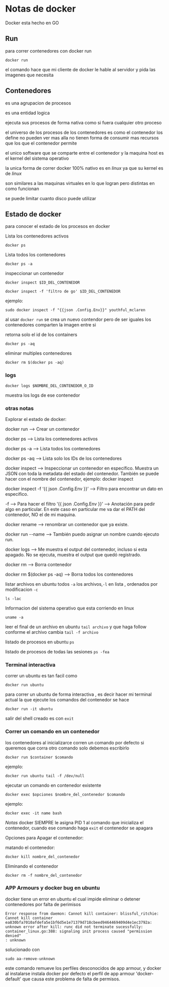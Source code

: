 # Notas de docker

Docker esta hecho en GO

## Run

para correr contenedores con docker run

```shell
docker run
```

el comando hace que mi cliente  de docker le hable al servidor y pida las imagenes que necesita

## Contenedores

es una agrupacion de procesos

es una entidad logica

ejecuta sus procesos de forma nativa como si fuera cualquier otro proceso

el universo de los procesos de los contenedores es como el contenedor los define no pueden ver mas alla
no tienen forma de consumir mas recursos que los que el contenedor permite

el unico software que se comparte entre el contenedor y la maquina host es el kernel del sistema operativo

la unica forma de correr docker 100% nativo es en *linux* ya que su kernel es de *linux*

son similares a las maquinas virtuales en lo que logran pero distintas en como funcionan

se puede limitar cuanto disco puede utilizar

## Estado de docker

para conocer el estado de los procesos en docker

Lista los contenedores activos

```shell
docker ps
```

Lista todos los contenedores

```shell
docker ps -a
```

inspeccionar un contenedor

```shell
docker inspect $ID_DEL_CONTENEDOR
```

```shell
docker inspect -f 'filtro de go' $ID_DEL_CONTENEDOR
```

ejemplo:

```shell
sudo docker inspect -f "{{json .Config.Env}}" youthful_mclaren
```

al usar ```docker run``` se crea un nuevo contendor pero de ser iguales los contenedores comparten la imagen entre si

retorna solo el id de los containers

``` shell
docker ps -aq
```

eliminar multiples contenedores

```shell
docker rm $(docker ps -aq)
```

### logs

```shell
docker logs $NOMBRE_DEL_CONTENEDOR_O_ID
```

muestra los logs de ese contenedor

### otras notas

Explorar el estado de docker:

docker run <contenedor> —> Crear un contenedor

docker ps —> Lista los contenedores activos

docker ps -a —> Lista todos los contenedores

docker ps -aq —> Lista solo los IDs de los contenedores

docker inspect <ID contenedor> —> Inspeccionar un contenedor en específico. Muestra un JSON con toda la metadata del estado del contenedor. También se puede hacer con el nombre del contenedor, ejemplo: docker inspect <nombre contenedor>

docker inspect -f ‘{{ json .Config.Env }}’ <nombre contenedor> —> Filtro para encontrar un dato en especifico.

-f —> Para hacer el filtro
‘{{ json .Config.Env }}’ —> Anotación para pedir algo en particular.
En este caso en particular me va dar el PATH del contenedor, NO el de mi maquina.

docker rename <nombre contenedor> <nuevo nombre> —> renombrar un contenedor que ya existe.

docker run --name <nombre contenedor> <contenedor> —> También puedo asignar un nombre cuando ejecuto run.

docker logs <nombre contenedor> —> Me muestra el output del contenedor, incluso si esta apagado. No se ejecuta, muestra el output que quedó registrado.

docker rm <nombre-contenedor> —> Borra contenedor

docker rm $(docker ps -aq) —> Borra todos los contenedores

listar archivos en ubuntu todos `-a` los archivos,`-l` en lista , ordenados por modificacion `-c`

```shell
ls -lac
```

Informacion del sistema operativo que esta corriendo en linux

```shell
uname -a
```

leer el final de un archivo en ubuntu `tail archivo` y que haga follow conforme el archivo cambia `tail -f archivo`

listado de procesos en ubuntu `ps`

listado de procesos de todas las sesiones `ps -fea`

### Terminal interactiva

correr un ubuntu es tan facil como

```shell
docker run ubuntu
```

para correr un ubuntu de forma interactiva , es decir hacer mi terminal actual la que ejecute los comandos del contenedor se hace

```shell
docker run -it ubuntu
```

salir del shell creado es con `exit`

### Correr un comando en un contenedor

los contenedores al inicializarce corren un comando por defecto si queremos que corra otro comando solo debemos escribirlo

```shell
docker run $container $comando
```

ejemplo:

```shell
docker run ubuntu tail -f /dev/null
```

ejecutar un comando en contenedor existente

```shell
docker exec $opciones $nombre_del_contenedor $comando
```

ejemplo:

```shell
docker exec -it name bash
```

*Notas* docker SIEMPRE le asigna PID 1 al comando que inicializa el contenedor, cuando ese comando haga `exit` el contenedor se apagara

Opciones para Apagar el contenedor:

matando el contenedor:

```shell
docker kill nombre_del_contenedor
```

Eliminando el contenedor

```shell
docker rm -f nombre_del_contenedor
```

### APP Armours y docker bug en ubuntu

docker tiene un error en ubuntu el cual impide eliminar o detener contenedores por falta de perimisos

```shell
Error response from daemon: Cannot kill container: blissful_ritchie: Cannot kill container ea830bfa7010afdefa5e1bf6d5e1e71379d718cbeed9464469409d4e1ec3792a: unknown error after kill: runc did not terminate sucessfully: container_linux.go:388: signaling init process caused "permission denied"
: unknown
```

solucionado con

```shell
sudo aa-remove-unknown
```

este comando remueve los perfiles desconocidos de app armour, y docker al instalarse instala docker por defecto el perfil de app armour 'docker-default' que causa este problema de falta de permisos.
